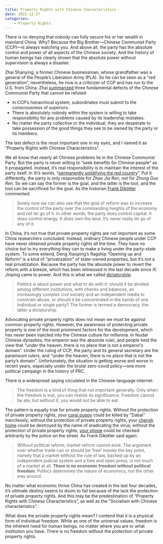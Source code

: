 ```yaml
---
title: Property Rights with Chinese Characteristics
date: 2022-12-27
categories:
    - Property Rights
---
```


There is no denying that nobody can fully secure his or her wealth in mainland
China. Why? Because the Big Brother—Chinese Communist Party (CCP)—is always
watching you. And above all, the party has the absolute control and power of all
aspects of the Chinese society. And the history of human beings has clearly
shown that the absolute power without supervision is always a disaster.

Zhai Shanying, a former Chinese businessman, whose grandfather was a general of
the People’s Liberation Army (PLA). So he can be seen as a “red generation”,
nevertheless, he now is a criticizer of CCP and has *run* to the U.S. from
China. Zhai [summarized][zhai] three fundamental defects of the Chinese
Communist Party that cannot be refuted:

- In CCP’s hierarchical system, subordinates must submit to the consciousness of
  superiors.
- There is absolutely nobody within the system is willing to take responsibility
  for any problems caused by its leadership mistakes.
- No matter the party collective or the individual, they are desperate to take
  possession of the good things they see to be owned by the party or its
  members.

The last defect is the most important one in my eyes, and I named it as
“Property Rights with Chinese Characteristics”.

We all know that nearly all Chinese problems lie in the Chinese Communist Party.
But the party is never willing to “seek benefits for Chinese people” as it
propagated. Instead, it’s real responsibility is to maintain the interest of the
party itself. In Xi’s words, “[permanently solidifying the red
country][redcountry]”. Put it differently, the party is only responsible for
*Zhao Jia Ren*, not for *Zhong Guo Ren*. So we can say the former is the goal,
and the latter is the tool, and the tool can be sacrificed for the goal. As the
historian [Frank Dikötter][wirechina] commented:

> Surely now we can also see that the goal of reform was to increase the control
> of the party over the commanding heights of the economy and not let go of it.
> In other words, the party does control capital. It does control energy. It
> does own the land. It’s never really let go of any of it.

In China, it’s not true that private property rights are not important as some
China researchers concluded. Instead, ordinary Chinese people under CCP have
never obtained private property rights all the time. They have no choice but to
try everything they can to make a living under the party-state system. To some
extend, Deng Xiaoping’s flagship “Opening up and Reform” is a kind of
“privatization” of state-owned properties, but it’s not a real privatization.
Because the party has the absolute power to revert the reform with a breeze,
which has been witnessed in the last decade since Xi Jinping came to power. And
this is what we called [dictatorship][aftermao]:

> Politics is about power and what to do with it: should it be divided among
> different institutions, with checks and balances, an increasingly complex
> civil society and an independent media to constrain abuse, or should it be
> concentrated in the hands of one individual or single party? The former is
> termed a democracy, the latter a dictatorship.

Advocating private property rights does not mean we must be against common
property rights. However, the awareness of protecting private property is one of
the most prominent factors for the development, which has never been injected
into the Chinese culture for millennia. In feudal Chinese dynasties, the emperor
was the absolute ruler, and people held the view that “under the heaven, there
is no place that is not a emperor’s domain”. Under the ruling of CCP, the party
and its general secretary are the paramount rulers, and “under the heaven, there
is no place that is not the party’s domain”. Unfortunately, the situation is
getting worse and worse in recent years, especially under the brutal zero-covid
policy—one more political campaign in the history of PRC.

There is a widespread saying circulated in the Chinese-language internet:

> The freedom is a kind of thing that not important generally. Only when the
> freedom is lost, you can realize its significance. Freedom cannot be ate, but
> without it, you would not be able to eat.

The pattern is equally true for private property rights. Without the protection
of private property rights, your [corgi puppy][corgi] could be killed by “Dabai”
mercilessly; without the protection of private property rights, your [cherish
home][home] could be destroyed by the name of eradicating the virus; without the
protection of private property rights, [your phone][phone] could be checked
arbitrarily by the police on the street. As Frank Dikötter said again:

> Without political reform, market reform cannot exist. The argument over
> whether trade can or should be ‘free’ misses the key point, namely that a
> market without the rule of law, backed up by an independent judicial system
> and a free and open press, is not much of a market at all. **There is no
> economic freedom without political freedom**. Politics determines the nature
> of economics, not the other way around.

No matter what economic thrive China has created in the last four decades, it’s
ultimate destiny seems to doom to fail because of the lack the protection of
private property rights. And this may be the predestination of “Property Rights
with Chinese Characteristics”, as well as the "Socialism with Chinese
characteristics".

What does the private property rights mean? I contend that it is a physical form
of individual freedom. While as one of the universal values, freedom is the
inherent need for human beings, no matter where you are or what institution you
have. There is no freedom without the protection of private property rights. 

[zhai]: https://www.youtube.com/watch?v=rrU1X9j78_k
[wirechina]:
    https://www.thewirechina.com/2022/11/06/frank-dikotter-on-paying-attention-to-chinas-primary-sources/
[redcountry]: http://www.qstheory.cn/zhuanqu/2021-06/03/c_1127521701.htm
[aftermao]: https://www.bloomsbury.com/us/china-after-mao-9781639730513/
[corgi]: https://chinadigitaltimes.net/chinese/679162.html
[home]: https://chinadigitaltimes.net/chinese/689367.html
[phone]: https://chinadigitaltimes.net/chinese/690382.html
